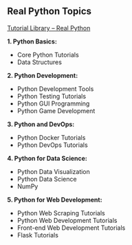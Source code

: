 

## Real Python Topics
[Tutorial Library – Real Python](https://realpython.com/search?kind=topic)

**1. Python Basics:**

- Core Python Tutorials
- Data Structures

**2. Python Development:**

- Python Development Tools
- Python Testing Tutorials
- Python GUI Programming
- Python Game Development

**3. Python and DevOps:**

- Python Docker Tutorials
- Python DevOps Tutorials

**4. Python for Data Science:**

- Python Data Visualization
- Python Data Science
- NumPy

**5. Python for Web Development:**

- Python Web Scraping Tutorials
- Python Web Development Tutorials
- Front-end Web Development Tutorials
- Flask Tutorials

